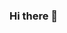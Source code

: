 ### Hi there 👋

<!--
**daiduong0307/daiduong0307** is a ✨ _special_ ✨ repository because its `README.md` (this file) appears on your GitHub profile.

Here are some ideas to get you started:

- 🔭 I’m currently working on Greenwich University
- 🌱 I’m currently learning Greenwich University
- 👯 I’m looking to collaborate on Momo and Zalo
- 🤔 I’m looking for help with ...
- 💬 Ask me about ...
- 📫 How to reach me: ...
- 😄 Pronouns: ...
- ⚡ Fun fact: ...
-->
